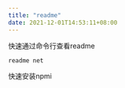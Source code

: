 ```yaml
---
title: "readme"
date: 2021-12-01T14:53:11+08:00
---
```


快速通过命令行查看readme

``` shell
readme net
```

快速安装npmi
